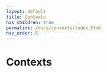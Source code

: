 ```yaml
---
layout: default
title: Contexts
has_children: true
permalink: /docs/contexts/index.html
nav_order: 5
---
```


# Contexts
